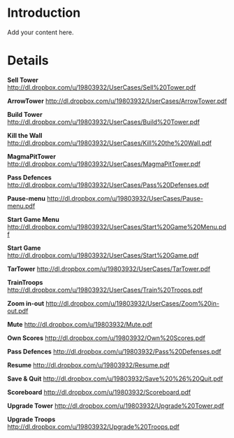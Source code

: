 # Introduction #

Add your content here.


# Details #

**Sell Tower**
http://dl.dropbox.com/u/19803932/UserCases/Sell%20Tower.pdf

**ArrowTower**
http://dl.dropbox.com/u/19803932/UserCases/ArrowTower.pdf

**Build Tower**
http://dl.dropbox.com/u/19803932/UserCases/Build%20Tower.pdf

**Kill the Wall**
http://dl.dropbox.com/u/19803932/UserCases/Kill%20the%20Wall.pdf

**MagmaPitTower**
http://dl.dropbox.com/u/19803932/UserCases/MagmaPitTower.pdf

**Pass Defences**
http://dl.dropbox.com/u/19803932/UserCases/Pass%20Defenses.pdf

**Pause-menu**
http://dl.dropbox.com/u/19803932/UserCases/Pause-menu.pdf

**Start Game Menu**
http://dl.dropbox.com/u/19803932/UserCases/Start%20Game%20Menu.pdf

**Start Game**
http://dl.dropbox.com/u/19803932/UserCases/Start%20Game.pdf

**TarTower**
http://dl.dropbox.com/u/19803932/UserCases/TarTower.pdf

**TrainTroops**
http://dl.dropbox.com/u/19803932/UserCases/Train%20Troops.pdf

**Zoom in-out**
http://dl.dropbox.com/u/19803932/UserCases/Zoom%20in-out.pdf

**Mute**
http://dl.dropbox.com/u/19803932/Mute.pdf

**Own Scores**
http://dl.dropbox.com/u/19803932/Own%20Scores.pdf

**Pass Defences**
http://dl.dropbox.com/u/19803932/Pass%20Defenses.pdf

**Resume**
http://dl.dropbox.com/u/19803932/Resume.pdf

**Save & Quit**
http://dl.dropbox.com/u/19803932/Save%20%26%20Quit.pdf

**Scoreboard**
http://dl.dropbox.com/u/19803932/Scoreboard.pdf

**Upgrade Tower**
http://dl.dropbox.com/u/19803932/Upgrade%20Tower.pdf

**Upgrade Troops**
http://dl.dropbox.com/u/19803932/Upgrade%20Troops.pdf